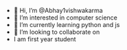 - 👋 Hi, I’m @Abhay1vishwakarma
- 👀 I’m interested in computer science
- 🌱 I’m currently learning python and js
- 💞️ I’m looking to collaborate on 
- I am first year student
